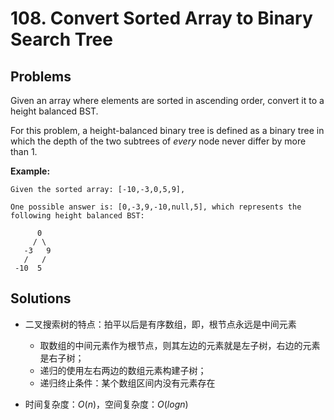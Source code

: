 #  108. Convert Sorted Array to Binary Search Tree

## Problems

Given an array where elements are sorted in ascending order, convert it to a height balanced BST.

For this problem, a height-balanced binary tree is defined as a binary tree in which the depth of the two subtrees of *every* node never differ by more than 1.

**Example:**

```
Given the sorted array: [-10,-3,0,5,9],

One possible answer is: [0,-3,9,-10,null,5], which represents the following height balanced BST:

      0
     / \
   -3   9
   /   /
 -10  5
```



## Solutions

- 二叉搜索树的特点：拍平以后是有序数组，即，根节点永远是中间元素

  - 取数组的中间元素作为根节点，则其左边的元素就是左子树，右边的元素是右子树；
  - 递归的使用左右两边的数组元素构建子树；
  - 递归终止条件：某个数组区间内没有元素存在

- 时间复杂度：$O(n)$，空间复杂度：$O(logn)$

  